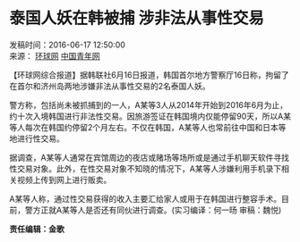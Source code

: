 # 泰国人妖在韩被捕 涉非法从事性交易

发稿时间：2016-06-17 12:50:00  
来源： [环球网](http://world.huanqiu.com/exclusive/2016-06/9053136.html) [中国青年网](http://www.youth.cn)  

【环球网综合报道】据韩联社6月16日报道，韩国首尔地方警察厅16日称，拘留了在首尔和济州岛两地涉嫌非法从事性交易的2名泰国人妖。

警方称，包括尚未被抓捕到的一人，A某等3人从2014年开始到2016年6月为止，约十次入境韩国进行非法性交易。因旅游签证在韩国境内仅能停留90天，所以A某等人每次在韩国约停留2个月左右。不仅在韩国，A某等人也常前往中国和日本等地进行性交易。

据调查，A某等人通常在宾馆周边的夜店或赌场等场所或是通过手机聊天软件寻找性交易对象。此外，在性交易对象不知晓的情况下，A某等人涉嫌利用手机录下相关视频上传到网上进行贩卖。

A某等人称，通过性交易获得的收入主要汇给家人或用于在韩国进行整容手术。目前，警方正就A某等人是否还有同伙进行调查。(实习编译：何一旸 审稿：魏悦)

**责任编辑：金歌**